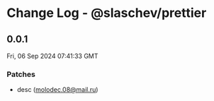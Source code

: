 # Change Log - @slaschev/prettier

<!-- This log was last generated on Fri, 06 Sep 2024 07:41:33 GMT and should not be manually modified. -->

<!-- Start content -->

## 0.0.1

Fri, 06 Sep 2024 07:41:33 GMT

### Patches

- desc (molodec.08@mail.ru)
